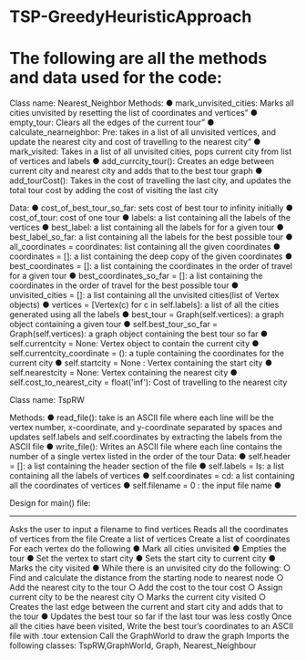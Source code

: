 # TSP-GreedyHeuristicApproach
# The following are all the methods and data used for the code:

Class name:	Nearest_Neighbor
Methods:
●	mark_unvisited_cities: Marks all cities unvisited by resetting the list of coordinates and vertices”
●	empty_tour: Clears all the edges of the current tour”
●	calculate_nearneighbor: Pre: takes in a list of all unvisited vertices, and update the nearest city and cost of travelling to the nearest city”
●	mark_visited: Takes in a  list of all unvisited cities, pops current city from list of vertices and labels
●	add_currcity_tour(): Creates an edge between current city and nearest city and adds that to the best tour graph
●	add_tourCost(): Takes in the cost of travelling the last city, and updates the  total tour cost by adding the cost of visiting the last city

Data:
●	cost_of_best_tour_so_far: sets cost of best tour to infinity initially
●	cost_of_tour: cost of one tour
●	labels: a list containing all the labels of the vertices
●	best_label: a list containing all the labels for for a given tour 
●	best_label_so_far: a list containing all the labels for the best possible tour
●	all_coordinates = coordinates:  list containing all the given coordinates
●	coordinates = []: a list containing the deep copy of the given coordinates
●	best_coordinates = []: a list containing the coordinates in the order of travel for a given tour
●	best_coordinates_so_far = []: a list containing the coordinates in the order of travel for the best possible tour
●	unvisited_cities = []: a list containing all the unvisited cities(list of Vertex objects)
●	vertices = [Vertex(c) for c in self.labels]: a list of all the cities generated using all the labels
●	best_tour = Graph(self.vertices): a graph object containing a given tour
●	self.best_tour_so_far = Graph(self.vertices): a graph object containing the best tour so far
●	self.currentcity = None: Vertex object to contain the current city
●	self.currentcity_coordinate = (): a tuple containing the coordinates for the current city
●	self.startcity = None : Vertex containing the start city
●	self.nearestcity = None: Vertex containing the nearest city
●	self.cost_to_nearest_city = float('inf'): Cost of travelling to the nearest city	

Class name:	TspRW

Methods:
●	read_file(): take is an ASCII file where each line will be the vertex number, x-coordinate, and y-coordinate separated by spaces and updates self.labels and self.coordinates by extracting the labels from the ASCII file
●	write_file(): Writes an ASCII file where each line contains the number of a single vertex listed in the order of the tour
Data:
●	self.header = []:  a list containing the header section of the file
●	self.labels = ls:  a list containing all the labels of vertices
●	self.coordinates = cd: a list containing all the coordinates of vertices
●	self.filename = 0 :  the input file name	●	 

Design for main() file:
____________________________________________________________
Asks the user to input a filename to find vertices 
Reads all the coordinates of vertices from the file
Create a list of vertices 
Create a list of coordinates
For each vertex do the following
●	Mark all cities unvisited 
●	Empties the tour
●	Set the vertex to start city
●	Sets the start city to current city
●	Marks the city visited
●	While there is an unvisited city do the following:
○	Find and calculate the distance from the starting node to nearest node
○	Add the nearest city to the tour
○	Add the cost to the tour cost
○	Assign current city to be the nearest city
○	Marks the current city visited
○	Creates the last edge between the current and start city and adds that to the tour
●	   Updates the best tour so far if the last tour was less costly
Once all the cities have been visited, 
Write the best tour’s coordinates to an ASCII file with .tour extension
Call the GraphWorld to draw the graph	Imports the following classes: TspRW,GraphWorld, Graph, Nearest_Neighbour
 

